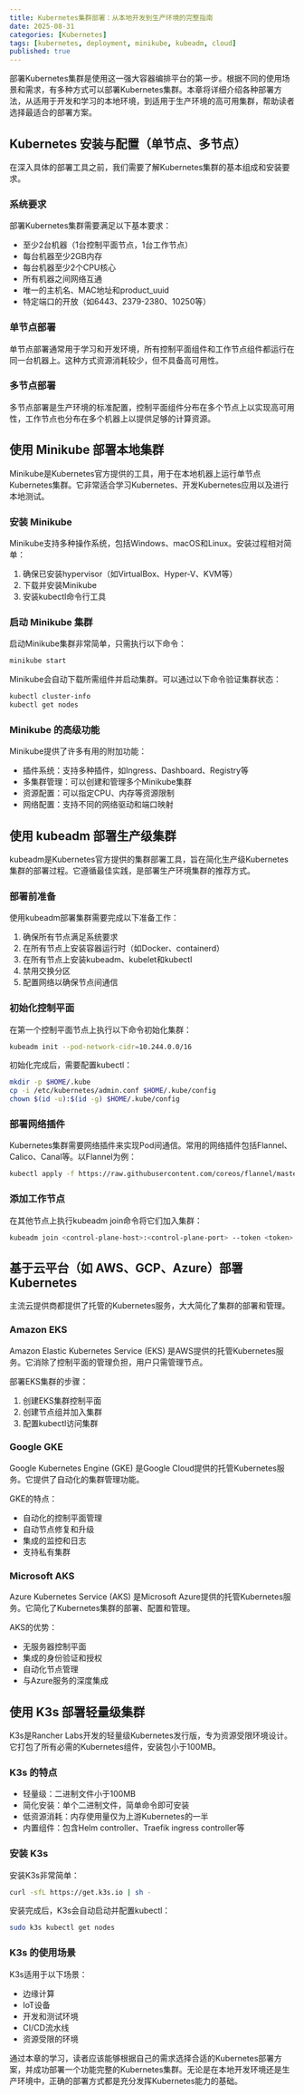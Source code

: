 ```yaml
---
title: Kubernetes集群部署：从本地开发到生产环境的完整指南
date: 2025-08-31
categories: [Kubernetes]
tags: [kubernetes, deployment, minikube, kubeadm, cloud]
published: true
---
```


部署Kubernetes集群是使用这一强大容器编排平台的第一步。根据不同的使用场景和需求，有多种方式可以部署Kubernetes集群。本章将详细介绍各种部署方法，从适用于开发和学习的本地环境，到适用于生产环境的高可用集群，帮助读者选择最适合的部署方案。

## Kubernetes 安装与配置（单节点、多节点）

在深入具体的部署工具之前，我们需要了解Kubernetes集群的基本组成和安装要求。

### 系统要求

部署Kubernetes集群需要满足以下基本要求：
- 至少2台机器（1台控制平面节点，1台工作节点）
- 每台机器至少2GB内存
- 每台机器至少2个CPU核心
- 所有机器之间网络互通
- 唯一的主机名、MAC地址和product_uuid
- 特定端口的开放（如6443、2379-2380、10250等）

### 单节点部署

单节点部署通常用于学习和开发环境，所有控制平面组件和工作节点组件都运行在同一台机器上。这种方式资源消耗较少，但不具备高可用性。

### 多节点部署

多节点部署是生产环境的标准配置，控制平面组件分布在多个节点上以实现高可用性，工作节点也分布在多个机器上以提供足够的计算资源。

## 使用 Minikube 部署本地集群

Minikube是Kubernetes官方提供的工具，用于在本地机器上运行单节点Kubernetes集群。它非常适合学习Kubernetes、开发Kubernetes应用以及进行本地测试。

### 安装 Minikube

Minikube支持多种操作系统，包括Windows、macOS和Linux。安装过程相对简单：

1. 确保已安装hypervisor（如VirtualBox、Hyper-V、KVM等）
2. 下载并安装Minikube
3. 安装kubectl命令行工具

### 启动 Minikube 集群

启动Minikube集群非常简单，只需执行以下命令：
```bash
minikube start
```

Minikube会自动下载所需组件并启动集群。可以通过以下命令验证集群状态：
```bash
kubectl cluster-info
kubectl get nodes
```

### Minikube 的高级功能

Minikube提供了许多有用的附加功能：
- 插件系统：支持多种插件，如Ingress、Dashboard、Registry等
- 多集群管理：可以创建和管理多个Minikube集群
- 资源配置：可以指定CPU、内存等资源限制
- 网络配置：支持不同的网络驱动和端口映射

## 使用 kubeadm 部署生产级集群

kubeadm是Kubernetes官方提供的集群部署工具，旨在简化生产级Kubernetes集群的部署过程。它遵循最佳实践，是部署生产环境集群的推荐方式。

### 部署前准备

使用kubeadm部署集群需要完成以下准备工作：
1. 确保所有节点满足系统要求
2. 在所有节点上安装容器运行时（如Docker、containerd）
3. 在所有节点上安装kubeadm、kubelet和kubectl
4. 禁用交换分区
5. 配置网络以确保节点间通信

### 初始化控制平面

在第一个控制平面节点上执行以下命令初始化集群：
```bash
kubeadm init --pod-network-cidr=10.244.0.0/16
```

初始化完成后，需要配置kubectl：
```bash
mkdir -p $HOME/.kube
cp -i /etc/kubernetes/admin.conf $HOME/.kube/config
chown $(id -u):$(id -g) $HOME/.kube/config
```

### 部署网络插件

Kubernetes集群需要网络插件来实现Pod间通信。常用的网络插件包括Flannel、Calico、Canal等。以Flannel为例：
```bash
kubectl apply -f https://raw.githubusercontent.com/coreos/flannel/master/Documentation/kube-flannel.yml
```

### 添加工作节点

在其他节点上执行kubeadm join命令将它们加入集群：
```bash
kubeadm join <control-plane-host>:<control-plane-port> --token <token> --discovery-token-ca-cert-hash sha256:<hash>
```

## 基于云平台（如 AWS、GCP、Azure）部署 Kubernetes

主流云提供商都提供了托管的Kubernetes服务，大大简化了集群的部署和管理。

### Amazon EKS

Amazon Elastic Kubernetes Service (EKS) 是AWS提供的托管Kubernetes服务。它消除了控制平面的管理负担，用户只需管理节点。

部署EKS集群的步骤：
1. 创建EKS集群控制平面
2. 创建节点组并加入集群
3. 配置kubectl访问集群

### Google GKE

Google Kubernetes Engine (GKE) 是Google Cloud提供的托管Kubernetes服务。它提供了自动化的集群管理功能。

GKE的特点：
- 自动化的控制平面管理
- 自动节点修复和升级
- 集成的监控和日志
- 支持私有集群

### Microsoft AKS

Azure Kubernetes Service (AKS) 是Microsoft Azure提供的托管Kubernetes服务。它简化了Kubernetes集群的部署、配置和管理。

AKS的优势：
- 无服务器控制平面
- 集成的身份验证和授权
- 自动化节点管理
- 与Azure服务的深度集成

## 使用 K3s 部署轻量级集群

K3s是Rancher Labs开发的轻量级Kubernetes发行版，专为资源受限环境设计。它打包了所有必需的Kubernetes组件，安装包小于100MB。

### K3s 的特点

- 轻量级：二进制文件小于100MB
- 简化安装：单个二进制文件，简单命令即可安装
- 低资源消耗：内存使用量仅为上游Kubernetes的一半
- 内置组件：包含Helm controller、Traefik ingress controller等

### 安装 K3s

安装K3s非常简单：
```bash
curl -sfL https://get.k3s.io | sh -
```

安装完成后，K3s会自动启动并配置kubectl：
```bash
sudo k3s kubectl get nodes
```

### K3s 的使用场景

K3s适用于以下场景：
- 边缘计算
- IoT设备
- 开发和测试环境
- CI/CD流水线
- 资源受限的环境

通过本章的学习，读者应该能够根据自己的需求选择合适的Kubernetes部署方案，并成功部署一个功能完整的Kubernetes集群。无论是在本地开发环境还是生产环境中，正确的部署方式都是充分发挥Kubernetes能力的基础。